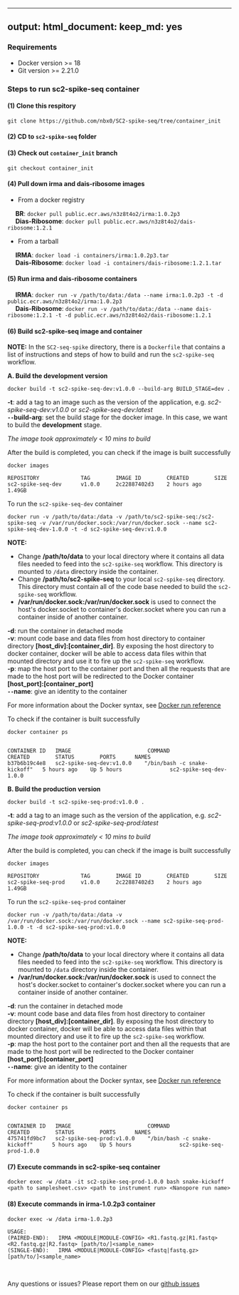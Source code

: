 
---
output:
  html_document:
      keep_md: yes
---

<!-- README.md is generated from README.Rmd. Please edit that file -->



### Requirements

- Docker version >= 18
- Git version >= 2.21.0

### Steps to run sc2-spike-seq container

#### (1) Clone this respitory

```
git clone https://github.com/nbx0/SC2-spike-seq/tree/container_init
``` 

#### (2) CD to `sc2-spike-seq` folder 

#### (3) Check out `container_init` branch

```
git checkout container_init 
```

#### (4) Pull down irma and dais-ribosome images

- From a docker registry

&emsp; **BR**: `docker pull public.ecr.aws/n3z8t4o2/irma:1.0.2p3` <br>
&emsp; **Dias-Ribosome**: `docker pull public.ecr.aws/n3z8t4o2/dais-ribosome:1.2.1`

- From a tarball 

&emsp; **IRMA**:	`docker load -i containers/irma:1.0.2p3.tar` <br>
&emsp; **Dais-Ribosome**: `docker load -i containers/dais-ribosome:1.2.1.tar`

#### (5) Run **irma** and **dais-ribosome** containers

&emsp; **IRMA**: `docker run -v /path/to/data:/data --name irma:1.0.2p3 -t -d public.ecr.aws/n3z8t4o2/irma:1.0.2p3` <br>
&emsp; **Dais-Ribosome**: `docker run -v /path/to/data:/data --name dais-ribosome:1.2.1 -t -d public.ecr.aws/n3z8t4o2/dais-ribosome:1.2.1`

#### (6) Build **sc2-spike-seq** image and container

__NOTE:__ In the `SC2-seq-spike` directory, there is a `Dockerfile` that contains a list of instructions and steps of how to build and run the `sc2-spike-seq` workflow.

**A. Build the development version**

```
docker build -t sc2-spike-seq-dev:v1.0.0 --build-arg BUILD_STAGE=dev .
```

**-t**: add a tag to an image such as the version of the application, e.g. *sc2-spike-seq-dev:v1.0.0* or *sc2-spike-seq-dev:latest* <br>
**`--`build-arg**: set the build stage for the docker image. In this case, we want to build the **development** stage. <br>

_The image took approximately < 10 mins to build_

After the build is completed, you can check if the image is built successfully

```
docker images

REPOSITORY             TAG        IMAGE ID        CREATED        SIZE
sc2-spike-seq-dev      v1.0.0     2c22887402d3    2 hours ago    1.49GB
```

To run the `sc2-spike-seq-dev` container

```    
docker run -v /path/to/data:/data -v /path/to/sc2-spike-seq:/sc2-spike-seq -v /var/run/docker.sock:/var/run/docker.sock --name sc2-spike-seq-dev-1.0.0 -t -d sc2-spike-seq-dev:v1.0.0 
```

**NOTE:** <br>
- Change __/path/to/data__ to your local directory where it contains all data files needed to feed into the `sc2-spike-seq` workflow. This directory is mounted to `/data` directory inside the container. <br>
- Change __/path/to/sc2-spike-seq__ to your local `sc2-spike-seq` directory. This directory must contain all of the code base needed to build the `sc2-spike-seq` workflow. <br>
- **/var/run/docker.sock:/var/run/docker.sock** is used to connect the host's docker.socket to container's docker.socket where you can run a container inside of another container. <br>

**-d**: run the container in detached mode <br>
**-v**: mount code base and data files from host directory to container directory **[host_div]:[container_dir]**. By exposing the host directory to docker container, docker will be able to access data files within that mounted directory and use it to fire up the `sc2-spike-seq` workflow.  <br>
**-p**: map the host port to the container port and then all the requests that are made to the host port will be redirected to the Docker container **[host_port]:[container_port]** <br>
**`--`name**: give an identity to the container <br>

For more information about the Docker syntax, see [Docker run reference](https://docs.docker.com/engine/reference/run/)

To check if the container is built successfully

```
docker container ps


CONTAINER ID   IMAGE                        COMMAND                       CREATED        STATUS        PORTS      NAMES
b37b6b19c4e8   sc2-spike-seq-dev:v1.0.0    "/bin/bash -c snake-kickoff"   5 hours ago    Up 5 hours               sc2-spike-seq-dev-1.0.0
```

**B. Build the production version**

```
docker build -t sc2-spike-seq-prod:v1.0.0 .
```

**-t**: add a tag to an image such as the version of the application, e.g. *sc2-spike-seq-prod:v1.0.0* or *sc2-spike-seq-prod:latest* <br>

_The image took approximately < 10 mins to build_

After the build is completed, you can check if the image is built successfully

```
docker images

REPOSITORY             TAG        IMAGE ID        CREATED        SIZE
sc2-spike-seq-prod     v1.0.0     2c22887402d3    2 hours ago    1.49GB
```

To run the `sc2-spike-seq-prod` container

```    
docker run -v /path/to/data:/data -v /var/run/docker.sock:/var/run/docker.sock --name sc2-spike-seq-prod-1.0.0 -t -d sc2-spike-seq-prod:v1.0.0 
```

**NOTE:** <br>
- Change __/path/to/data__ to your local directory where it contains all data files needed to feed into the `sc2-spike-seq` workflow. This directory is mounted to `/data` directory inside the container. <br>
- **/var/run/docker.sock:/var/run/docker.sock** is used to connect the host's docker.socket to container's docker.socket where you can run a container inside of another container. <br>

**-d**: run the container in detached mode <br>
**-v**: mount code base and data files from host directory to container directory **[host_div]:[container_dir]**. By exposing the host directory to docker container, docker will be able to access data files within that mounted directory and use it to fire up the `sc2-spike-seq` workflow.  <br>
**-p**: map the host port to the container port and then all the requests that are made to the host port will be redirected to the Docker container **[host_port]:[container_port]** <br>
**`--`name**: give an identity to the container <br>

For more information about the Docker syntax, see [Docker run reference]()

To check if the container is built successfully

```
docker container ps


CONTAINER ID   IMAGE                        COMMAND                           CREATED        STATUS        PORTS      NAMES
475741fd9bc7   sc2-spike-seq-prod:v1.0.0    "/bin/bash -c snake-kickoff"      5 hours ago    Up 5 hours               sc2-spike-seq-prod-1.0.0
```

#### (7) Execute commands in **sc2-spike-seq** container

```
docker exec -w /data -it sc2-spike-seq-prod-1.0.0 bash snake-kickoff <path to samplesheet.csv> <path to instrument run> <Nanopore run name>
```

#### (8) Execute commands in **irma-1.0.2p3** container

```
docker exec -w /data irma-1.0.2p3 

USAGE:
(PAIRED-END):   IRMA <MODULE|MODULE-CONFIG> <R1.fastq.gz|R1.fastq> <R2.fastq.gz|R2.fastq> [path/to/]<sample_name>
(SINGLE-END):   IRMA <MODULE|MODULE-CONFIG> <fastq|fastq.gz> [path/to/]<sample_name>
```

<br>

Any questions or issues? Please report them on our [github issues](https://github.com/nbx0/SC2-spike-seq/issues)

<br>



